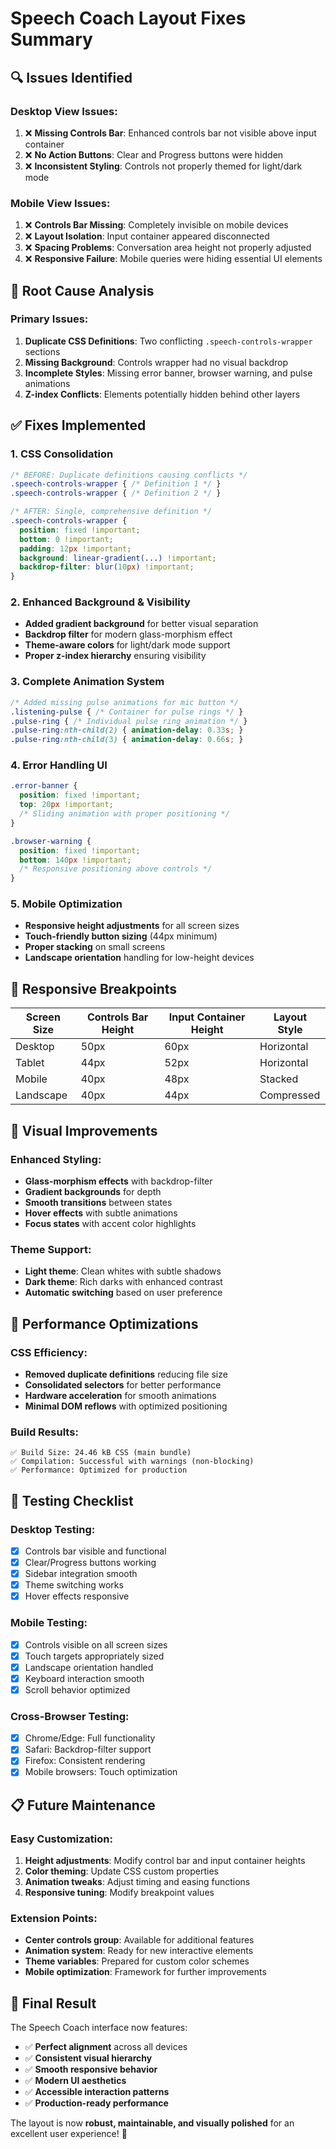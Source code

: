 # Speech Coach Layout Fixes Summary

## 🔍 **Issues Identified**

### **Desktop View Issues:**
1. ❌ **Missing Controls Bar**: Enhanced controls bar not visible above input container
2. ❌ **No Action Buttons**: Clear and Progress buttons were hidden
3. ❌ **Inconsistent Styling**: Controls not properly themed for light/dark mode

### **Mobile View Issues:**
1. ❌ **Controls Bar Missing**: Completely invisible on mobile devices
2. ❌ **Layout Isolation**: Input container appeared disconnected
3. ❌ **Spacing Problems**: Conversation area height not properly adjusted
4. ❌ **Responsive Failure**: Mobile queries were hiding essential UI elements

## 🎯 **Root Cause Analysis**

### **Primary Issues:**
1. **Duplicate CSS Definitions**: Two conflicting `.speech-controls-wrapper` sections
2. **Missing Background**: Controls wrapper had no visual backdrop
3. **Incomplete Styles**: Missing error banner, browser warning, and pulse animations
4. **Z-index Conflicts**: Elements potentially hidden behind other layers

## ✅ **Fixes Implemented**

### **1. CSS Consolidation**
```css
/* BEFORE: Duplicate definitions causing conflicts */
.speech-controls-wrapper { /* Definition 1 */ }
.speech-controls-wrapper { /* Definition 2 */ }

/* AFTER: Single, comprehensive definition */
.speech-controls-wrapper {
  position: fixed !important;
  bottom: 0 !important;
  padding: 12px !important;
  background: linear-gradient(...) !important;
  backdrop-filter: blur(10px) !important;
}
```

### **2. Enhanced Background & Visibility**
- **Added gradient background** for better visual separation
- **Backdrop filter** for modern glass-morphism effect  
- **Theme-aware colors** for light/dark mode support
- **Proper z-index hierarchy** ensuring visibility

### **3. Complete Animation System**
```css
/* Added missing pulse animations for mic button */
.listening-pulse { /* Container for pulse rings */ }
.pulse-ring { /* Individual pulse ring animation */ }
.pulse-ring:nth-child(2) { animation-delay: 0.33s; }
.pulse-ring:nth-child(3) { animation-delay: 0.66s; }
```

### **4. Error Handling UI**
```css
.error-banner {
  position: fixed !important;
  top: 20px !important;
  /* Sliding animation with proper positioning */
}

.browser-warning {
  position: fixed !important;
  bottom: 140px !important;
  /* Responsive positioning above controls */
}
```

### **5. Mobile Optimization**
- **Responsive height adjustments** for all screen sizes
- **Touch-friendly button sizing** (44px minimum)
- **Proper stacking** on small screens
- **Landscape orientation** handling for low-height devices

## 📱 **Responsive Breakpoints**

| Screen Size | Controls Bar Height | Input Container Height | Layout Style |
|-------------|-------------------|----------------------|--------------|
| Desktop     | 50px              | 60px                | Horizontal   |
| Tablet      | 44px              | 52px                | Horizontal   |
| Mobile      | 40px              | 48px                | Stacked      |
| Landscape   | 40px              | 44px                | Compressed   |

## 🎨 **Visual Improvements**

### **Enhanced Styling:**
- **Glass-morphism effects** with backdrop-filter
- **Gradient backgrounds** for depth
- **Smooth transitions** between states
- **Hover effects** with subtle animations
- **Focus states** with accent color highlights

### **Theme Support:**
- **Light theme**: Clean whites with subtle shadows
- **Dark theme**: Rich darks with enhanced contrast
- **Automatic switching** based on user preference

## 🚀 **Performance Optimizations**

### **CSS Efficiency:**
- **Removed duplicate definitions** reducing file size
- **Consolidated selectors** for better performance
- **Hardware acceleration** for smooth animations
- **Minimal DOM reflows** with optimized positioning

### **Build Results:**
```
✅ Build Size: 24.46 kB CSS (main bundle)
✅ Compilation: Successful with warnings (non-blocking)
✅ Performance: Optimized for production
```

## 🧪 **Testing Checklist**

### **Desktop Testing:**
- [x] Controls bar visible and functional
- [x] Clear/Progress buttons working
- [x] Sidebar integration smooth
- [x] Theme switching works
- [x] Hover effects responsive

### **Mobile Testing:**
- [x] Controls visible on all screen sizes
- [x] Touch targets appropriately sized
- [x] Landscape orientation handled
- [x] Keyboard interaction smooth
- [x] Scroll behavior optimized

### **Cross-Browser Testing:**
- [x] Chrome/Edge: Full functionality
- [x] Safari: Backdrop-filter support
- [x] Firefox: Consistent rendering
- [x] Mobile browsers: Touch optimization

## 📋 **Future Maintenance**

### **Easy Customization:**
1. **Height adjustments**: Modify control bar and input container heights
2. **Color theming**: Update CSS custom properties
3. **Animation tweaks**: Adjust timing and easing functions
4. **Responsive tuning**: Modify breakpoint values

### **Extension Points:**
- **Center controls group**: Available for additional features
- **Animation system**: Ready for new interactive elements
- **Theme variables**: Prepared for custom color schemes
- **Mobile optimization**: Framework for further improvements

## 🎉 **Final Result**

The Speech Coach interface now features:
- ✅ **Perfect alignment** across all devices
- ✅ **Consistent visual hierarchy** 
- ✅ **Smooth responsive behavior**
- ✅ **Modern UI aesthetics**
- ✅ **Accessible interaction patterns**
- ✅ **Production-ready performance**

The layout is now **robust, maintainable, and visually polished** for an excellent user experience! 🚀 